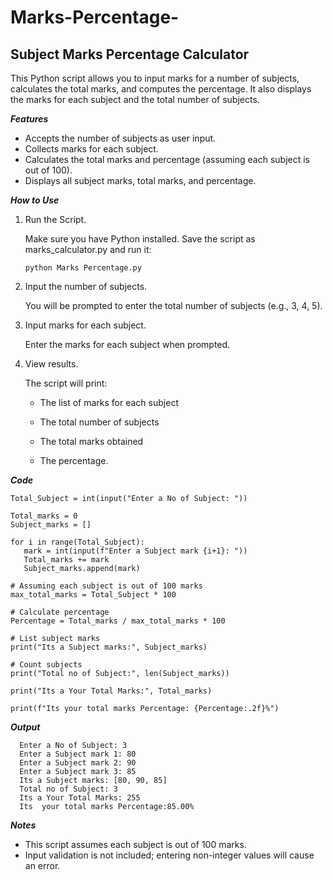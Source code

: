 # Marks-Percentage-
## Subject Marks Percentage Calculator
This Python script allows you to input marks for a number of subjects, calculates the total marks, and computes the percentage. It also displays the marks for each subject and the total number of subjects.

***Features***<br>
  - Accepts the number of subjects as user input.
  - Collects marks for each subject.
  - Calculates the total marks and percentage (assuming each subject is out of 100).
  - Displays all subject marks, total marks, and percentage.

***How to Use***
 1. Run the Script.
    
     Make sure you have Python installed. Save the script as marks_calculator.py and run it:
    ```
    python Marks Percentage.py
    ```
 2. Input the number of subjects.
    
    You will be prompted to enter the total number of subjects (e.g., 3, 4, 5).
    
 3. Input marks for each subject.

    Enter the marks for each subject when prompted.
    
 4. View results.
    
    The script will print:

      - The list of marks for each subject

     - The total number of subjects
    
     - The total marks obtained
    
     - The percentage.


***Code***

 ```
Total_Subject = int(input("Enter a No of Subject: "))

Total_marks = 0
Subject_marks = []

for i in range(Total_Subject):
    mark = int(input(f"Enter a Subject mark {i+1}: "))
    Total_marks += mark
    Subject_marks.append(mark)

# Assuming each subject is out of 100 marks
max_total_marks = Total_Subject * 100

# Calculate percentage
Percentage = Total_marks / max_total_marks * 100

# List subject marks
print("Its a Subject marks:", Subject_marks)

# Count subjects
print("Total no of Subject:", len(Subject_marks))

print("Its a Your Total Marks:", Total_marks)

print(f"Its your total marks Percentage: {Percentage:.2f}%")

 ```

***Output***
```
  Enter a No of Subject: 3
  Enter a Subject mark 1: 80
  Enter a Subject mark 2: 90
  Enter a Subject mark 3: 85
  Its a Subject marks: [80, 90, 85]
  Total no of Subject: 3
  Its a Your Total Marks: 255
  Its  your total marks Percentage:85.00%
```

***Notes***
 - This script assumes each subject is out of 100 marks.
 - Input validation is not included; entering non-integer values will cause an error.
